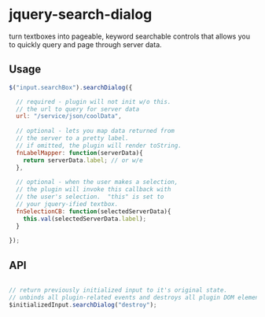 jquery-search-dialog
====================

turn textboxes into pageable, keyword searchable controls that allows you to quickly query and page through server data.

Usage
-----
```javascript
$("input.searchBox").searchDialog({

  // required - plugin will not init w/o this.
  // the url to query for server data
  url: "/service/json/coolData", 
  
  // optional - lets you map data returned from
  // the server to a pretty label.
  // if omitted, the plugin will render toString.
  fnLabelMapper: function(serverData){
    return serverData.label; // or w/e
  },
  
  // optional - when the user makes a selection,
  // the plugin will invoke this callback with
  // the user's selection.  "this" is set to
  // your jquery-ified textbox.
  fnSelectionCB: function(selectedServerData){
    this.val(selectedServerData.label);
  }
  
});
```

API
---
```javascript

// return previously initialized input to it's original state.
// unbinds all plugin-related events and destroys all plugin DOM elements.
$initializedInput.searchDialog("destroy");
```

